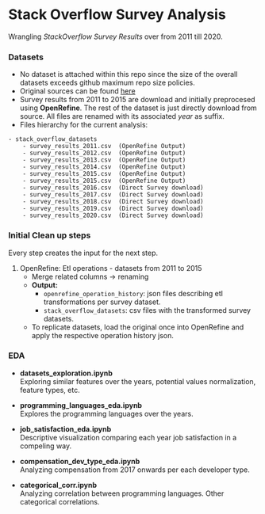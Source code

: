 # Stack Overflow Survey Analysis

Wrangling *StackOverflow Survey Results* over from 2011 till 2020. 

### Datasets
- No dataset is attached within this repo since the size of the overall datasets exceeds github maximum repo size policies.
- Original sources can be found [here](https://insights.stackoverflow.com/survey/)
- Survey results from 2011 to 2015 are download and initially preprocesed using **OpenRefine**. The rest of the dataset is just directly download from source. All files are renamed with its associated *year* as suffix. 
- Files hierarchy for the current analysis:

```
- stack_overflow_datasets   
    - survey_results_2011.csv  (OpenRefine Output)
    - survey_results_2012.csv  (OpenRefine Output)
    - survey_results_2013.csv  (OpenRefine Output)
    - survey_results_2014.csv  (OpenRefine Output)
    - survey_results_2015.csv  (OpenRefine Output)
    - survey_results_2015.csv  (OpenRefine Output)
    - survey_results_2016.csv  (Direct Survey download)
    - survey_results_2017.csv  (Direct Survey download)
    - survey_results_2018.csv  (Direct Survey download)
    - survey_results_2019.csv  (Direct Survey download)
    - survey_results_2020.csv  (Direct Survey download)
```


### Initial Clean up steps
Every step creates the input for the next step.

1. OpenRefine: Etl operations - datasets from 2011 to 2015
    - Merge related columns → renaming
    - **Output:** 
        - `openrefine_operation_history`: json files describing etl transformations per survey dataset.
        - `stack_overflow_datasets`: csv files with the transformed survey datasets.
    - To replicate datasets, load the original once into OpenRefine and apply the respective operation history json.
    

### EDA

* **datasets_exploration.ipynb**  
    Exploring similar features over the years, potential values normalization, feature types, etc.

* **programming_languages_eda.ipynb**  
    Explores the programming languages over the years. 
    
* **job_satisfaction_eda.ipynb**  
    Descriptive visualization comparing each year job satisfaction in a compeling way.

* **compensation_dev_type_eda.ipynb**  
    Analyzing compensation from 2017 onwards per each developer type.
    
* **categorical_corr.ipynb**  
    Analyzing correlation between programming languages. Other categorical correlations. 